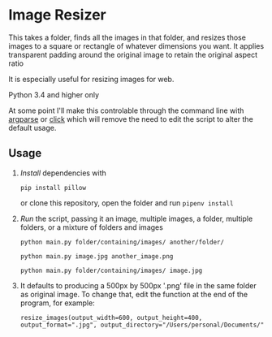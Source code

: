 # Image Resizer

This takes a folder, finds all the images in that folder, and resizes those images to a square or rectangle of whatever dimensions you want. It applies transparent padding around the original image to retain the original aspect ratio

It is especially useful for resizing images for web.

Python 3.4 and higher only

At some point I'll make this controlable through the command line with [argparse](https://docs.python.org/3/library/argparse.html) or [click](https://dbader.org/blog/python-commandline-tools-with-click) which will remove the need to edit the script to alter the default usage.


## Usage

1. *Install* dependencies with

    `pip install pillow`

    or clone this repository, open the folder and run `pipenv install`

1. *Run* the script, passing it an image, multiple images, a folder, multiple folders, or a mixture of folders and images

    `python main.py folder/containing/images/ another/folder/`

    `python main.py image.jpg another_image.png`

    `python main.py folder/containing/images/ image.jpg`

1. It defaults to producing a 500px by 500px '.png' file in the same folder as original image. To change that, edit the function at the end of the program, for example:

    `resize_images(output_width=600, output_height=400, output_format=".jpg", output_directory="/Users/personal/Documents/"`
